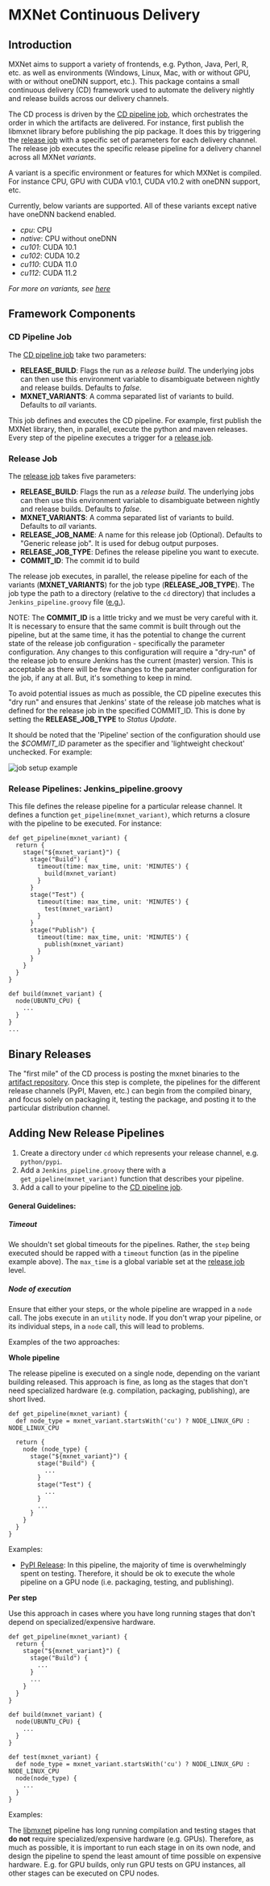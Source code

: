 <!--
  ~ Licensed to the Apache Software Foundation (ASF) under one
  ~ or more contributor license agreements.  See the NOTICE file
  ~ distributed with this work for additional information
  ~ regarding copyright ownership.  The ASF licenses this file
  ~ to you under the Apache License, Version 2.0 (the
  ~ "License"); you may not use this file except in compliance
  ~ with the License.  You may obtain a copy of the License at
  ~
  ~   http://www.apache.org/licenses/LICENSE-2.0
  ~
  ~ Unless required by applicable law or agreed to in writing,
  ~ software distributed under the License is distributed on an
  ~ "AS IS" BASIS, WITHOUT WARRANTIES OR CONDITIONS OF ANY
  ~ KIND, either express or implied.  See the License for the
  ~ specific language governing permissions and limitations
  ~ under the License.
  ~
-->

# MXNet Continuous Delivery

## Introduction

MXNet aims to support a variety of frontends, e.g. Python, Java, Perl, R, etc. as well as environments (Windows, Linux, Mac, with or without GPU, with or without oneDNN support, etc.). This package contains a small continuous delivery (CD) framework used to automate the delivery nightly and release builds across our delivery channels.

<!-- TODO: Add links to the actual jobs, once this is live on PROD -->

The CD process is driven by the [CD pipeline job](Jenkinsfile_cd_pipeline), which orchestrates the order in which the artifacts are delivered. For instance, first publish the libmxnet library before publishing the pip package. It does this by triggering the [release job](Jenkinsfile_release_job) with a specific set of parameters for each delivery channel. The release job executes the specific release pipeline for a delivery channel across all MXNet *variants*.

A variant is a specific environment or features for which MXNet is compiled. For instance CPU, GPU with CUDA v10.1, CUDA v10.2 with oneDNN support, etc.

Currently, below variants are supported. All of these variants except native have oneDNN backend enabled.

* *cpu*: CPU
* *native*: CPU without oneDNN
* *cu101*: CUDA 10.1
* *cu102*: CUDA 10.2
* *cu110*: CUDA 11.0
* *cu112*: CUDA 11.2

*For more on variants, see [here](https://github.com/apache/incubator-mxnet/issues/8671)*

## Framework Components

### CD Pipeline Job

The [CD pipeline job](Jenkinsfile_cd_pipeline) take two parameters:

 * **RELEASE_BUILD**: Flags the run as a *release build*. The underlying jobs can then use this environment variable to disambiguate between nightly and release builds. Defaults to *false*.
 * **MXNET_VARIANTS**: A comma separated list of variants to build. Defaults to *all* variants.

This job defines and executes the CD pipeline. For example, first publish the MXNet library, then, in parallel, execute the python and maven releases. Every step of the pipeline executes a trigger for a [release job](Jenkinsfile_release_job).

### Release Job

The [release job](Jenkinsfile_release_job) takes five parameters:

 * **RELEASE_BUILD**: Flags the run as a *release build*. The underlying jobs can then use this environment variable to disambiguate between nightly and release builds. Defaults to *false*.
 * **MXNET_VARIANTS**: A comma separated list of variants to build. Defaults to *all* variants.
 * **RELEASE\_JOB\_NAME**: A name for this release job (Optional). Defaults to "Generic release job". It is used for debug output purposes.
 * **RELEASE\_JOB\_TYPE**: Defines the release pipeline you want to execute.
 * **COMMIT_ID**: The commit id to build

The release job executes, in parallel, the release pipeline for each of the variants (**MXNET_VARIANTS**) for the job type (**RELEASE\_JOB\_TYPE**). The job type the path to a directory (relative to the `cd` directory) that includes a `Jenkins_pipeline.groovy` file ([e.g.](mxnet_lib/Jenkins_pipeline.groovy)).

NOTE: The **COMMIT_ID** is a little tricky and we must be very careful with it. It is necessary to ensure that the same commit is built through out the pipeline, but at the same time, it has the potential to change the current state of the release job configuration - specifically the parameter configuration. Any changes to this configuration will require a "dry-run" of the release job to ensure Jenkins has the current (master) version. This is acceptable as there will be few changes to the parameter configuration for the job, if any at all. But, it's something to keep in mind.

To avoid potential issues as much as possible, the CD pipeline executes this "dry run" and ensures that Jenkins' state of the release job matches what is defined for the release job in the specified COMMIT_ID. This is done by setting the **RELEASE_JOB_TYPE** to *Status Update*.

It should be noted that the 'Pipeline' section of the configuration should use the *$COMMIT_ID* parameter as the specifier and 'lightweight checkout' unchecked. For example:

![job setup example](img/job_setup.png)

### Release Pipelines: Jenkins_pipeline.groovy

This file defines the release pipeline for a particular release channel. It defines a function `get_pipeline(mxnet_variant)`, which returns a closure with the pipeline to be executed. For instance:

```
def get_pipeline(mxnet_variant) {
  return {
    stage("${mxnet_variant}") {
      stage("Build") {
        timeout(time: max_time, unit: 'MINUTES') {
          build(mxnet_variant)
        }
      }
      stage("Test") {
        timeout(time: max_time, unit: 'MINUTES') {
          test(mxnet_variant)
        }
      }
      stage("Publish") {
        timeout(time: max_time, unit: 'MINUTES') {
          publish(mxnet_variant)
        }
      }
    }
  }
}

def build(mxnet_variant) {
  node(UBUNTU_CPU) {
    ...
  }
}
...
```

## Binary Releases

The "first mile" of the CD process is posting the mxnet binaries to the [artifact repository](utils/artifact_repository.md). Once this step is complete, the pipelines for the different release channels (PyPI, Maven, etc.) can begin from the compiled binary, and focus solely on packaging it, testing the package, and posting it to the particular distribution channel.

<!-- TODO: Once all the artifact repository Jenkins utility functions are in, list them here -->

## Adding New Release Pipelines

1. Create a directory under `cd` which represents your release channel, e.g. `python/pypi`.
2. Add a `Jenkins_pipeline.groovy` there with a `get_pipeline(mxnet_variant)` function that describes your pipeline.
3. Add a call to your pipeline to the [CD pipeline job](Jenkinsfile_cd_pipeline).

#### General Guidelines:

##### Timeout

We shouldn't set global timeouts for the pipelines. Rather, the `step` being executed should be rapped with a `timeout` function (as in the pipeline example above). The `max_time` is a global variable set at the [release job](Jenkinsfile_release_job) level.

##### Node of execution

Ensure that either your steps, or the whole pipeline are wrapped in a `node` call. The jobs execute in an `utility` node. If you don't wrap your pipeline, or its individual steps, in a `node` call, this will lead to problems.

Examples of the two approaches:

<!-- TODO: Add links to examples once the all pipelines are in -->

**Whole pipeline**

The release pipeline is executed on a single node, depending on the variant building released.
This approach is fine, as long as the stages that don't need specialized hardware (e.g. compilation, packaging, publishing), are short lived.

```
def get_pipeline(mxnet_variant) {
  def node_type = mxnet_variant.startsWith('cu') ? NODE_LINUX_GPU : NODE_LINUX_CPU

  return {
    node (node_type) {
      stage("${mxnet_variant}") {
        stage("Build") {
          ...
        }
        stage("Test") {
          ...
        }
        ...
      }
    }
  }
}
```

Examples:

 * [PyPI Release](python/pypi/Jenkins_pipeline.groovy): In this pipeline, the majority of time is overwhelmingly spent on testing. Therefore, it should be ok to execute the whole pipeline on a GPU node (i.e. packaging, testing, and publishing).

**Per step**

Use this approach in cases where you have long running stages that don't depend on specialized/expensive hardware.

```
def get_pipeline(mxnet_variant) {
  return {
    stage("${mxnet_variant}") {
      stage("Build") {
        ...
      }
      ...
    }
  }
}

def build(mxnet_variant) {
  node(UBUNTU_CPU) {
    ...
  }
}

def test(mxnet_variant) {
  def node_type = mxnet_variant.startsWith('cu') ? NODE_LINUX_GPU : NODE_LINUX_CPU
  node(node_type) {
    ...
  }
}
```

Examples:

The [libmxnet](mxnet_lib/Jenkins_pipeline.groovy) pipeline has long running compilation and testing stages that **do not** require specialized/expensive hardware (e.g. GPUs). Therefore, as much as possible, it is important to run each stage in on its own node, and design the pipeline to spend the least amount of time possible on expensive hardware. E.g. for GPU builds, only run GPU tests on GPU instances, all other stages can be executed on CPU nodes.
